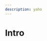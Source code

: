 ```yaml
---
description: yaho
---
```


# Intro

<figure><img src="https://images.unsplash.com/photo-1725568297106-80334d2f7be5?crop=entropy&#x26;cs=srgb&#x26;fm=jpg&#x26;ixid=M3wxOTcwMjR8MHwxfHJhbmRvbXx8fHx8fHx8fDE3Mjc3NTA0MTd8&#x26;ixlib=rb-4.0.3&#x26;q=85" alt=""><figcaption></figcaption></figure>
